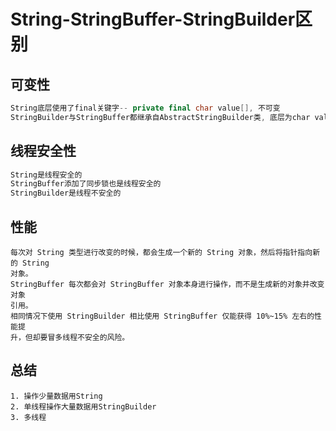 # String-StringBuffer-StringBuilder区别

## 可变性

```c++
String底层使用了final关键字-- private final char value[], 不可变
StringBuilder与StringBuffer都继承⾃AbstractStringBuilder类, 底层为char value[] 可变
```

## 线程安全性

```c++
String是线程安全的
StringBuffer添加了同步锁也是线程安全的
StringBuilder是线程不安全的
```

## 性能

```
每次对 String 类型进⾏改变的时候，都会⽣成⼀个新的 String 对象，然后将指针指向新的 String
对象。
StringBuffer 每次都会对 StringBuffer 对象本身进⾏操作，⽽不是⽣成新的对象并改变对象
引⽤。
相同情况下使⽤ StringBuilder 相⽐使⽤ StringBuffer 仅能获得 10%~15% 左右的性能提
升，但却要冒多线程不安全的⻛险。
```

## 总结

```
1. 操作少量数据用String
2. 单线程操作大量数据用StringBuilder
3. 多线程
```







